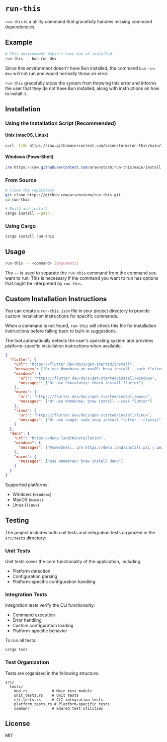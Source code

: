 # `run-this`

`run-this` is a utility command that gracefully handles missing command dependencies.

## Example

```bash
# This environment doesn't have bun.sh installed.
run-this -- bun run dev
```

Since this environment doesn't have Bun installed, the command `bun run dev` will not run and would normally throw an error.

`run-this` gracefully stops the system from throwing this error and informs the user that they do not have Bun installed, along with instructions on how to install it.

## Installation

### Using the Installation Script (Recommended)

#### Unix (macOS, Linux)

```bash
curl -fsSL https://raw.githubusercontent.com/arsenstorm/run-this/main/install.sh | bash
```

#### Windows (PowerShell)

```powershell
irm https://raw.githubusercontent.com/arsenstorm/run-this/main/install.ps1 | iex
```

### From Source

```bash
# Clone the repository
git clone https://github.com/arsenstorm/run-this.git
cd run-this

# Build and install
cargo install --path .
```

### Using Cargo

```bash
cargo install run-this
```

## Usage

```bash
run-this -- <command> [arguments]
```

The `--` is used to separate the `run-this` command from the command you want to run. This is necessary if the command you want to run has options that might be interpreted by `run-this`.

## Custom Installation Instructions

You can create a `run-this.json` file in your project directory to provide custom installation instructions for specific commands.

When a command is not found, `run-this` will check this file for installation instructions before falling back to built-in suggestions.

The tool automatically detects the user's operating system and provides platform-specific installation instructions when available.

```json
{
  "flutter": {
    "url": "https://flutter.dev/docs/get-started/install",
    "messages": ["Or use Homebrew on macOS: brew install --cask flutter"],
    "windows": {
      "url": "https://flutter.dev/docs/get-started/install/windows",
      "messages": ["Or use Chocolatey: choco install flutter"]
    },
    "macos": {
      "url": "https://flutter.dev/docs/get-started/install/macos",
      "messages": ["Or use Homebrew: brew install --cask flutter"]
    },
    "linux": {
      "url": "https://flutter.dev/docs/get-started/install/linux",
      "messages": ["Or use snapd: sudo snap install flutter --classic"]
    }
  },
  "deno": {
    "url": "https://deno.land/#installation",
    "windows": {
      "messages": ["PowerShell: irm https://deno.land/install.ps1 | iex"]
    },
    "macos": {
      "messages": ["Use Homebrew: brew install deno"]
    }
  }
}
```

Supported platforms:

- Windows (`windows`)
- MacOS (`macos`)
- Linux (`linux`)

## Testing

The project includes both unit tests and integration tests organized in the `src/tests` directory:

### Unit Tests

Unit tests cover the core functionality of the application, including:

- Platform detection
- Configuration parsing
- Platform-specific configuration handling

### Integration Tests

Integration tests verify the CLI functionality:

- Command execution
- Error handling
- Custom configuration loading
- Platform-specific behavior

To run all tests:

```bash
cargo test
```

### Test Organization

Tests are organized in the following structure:

```
src/
  tests/
    mod.rs           # Main test module
    unit_tests.rs    # Unit tests
    cli_tests.rs     # CLI integration tests
    platform_tests.rs # Platform-specific tests
    common/          # Shared test utilities
```

## License

MIT
